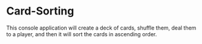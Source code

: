 # Card-Sorting
This console application will create a deck of cards, shuffle them, deal them to a player, and then it will sort the cards in ascending order.
